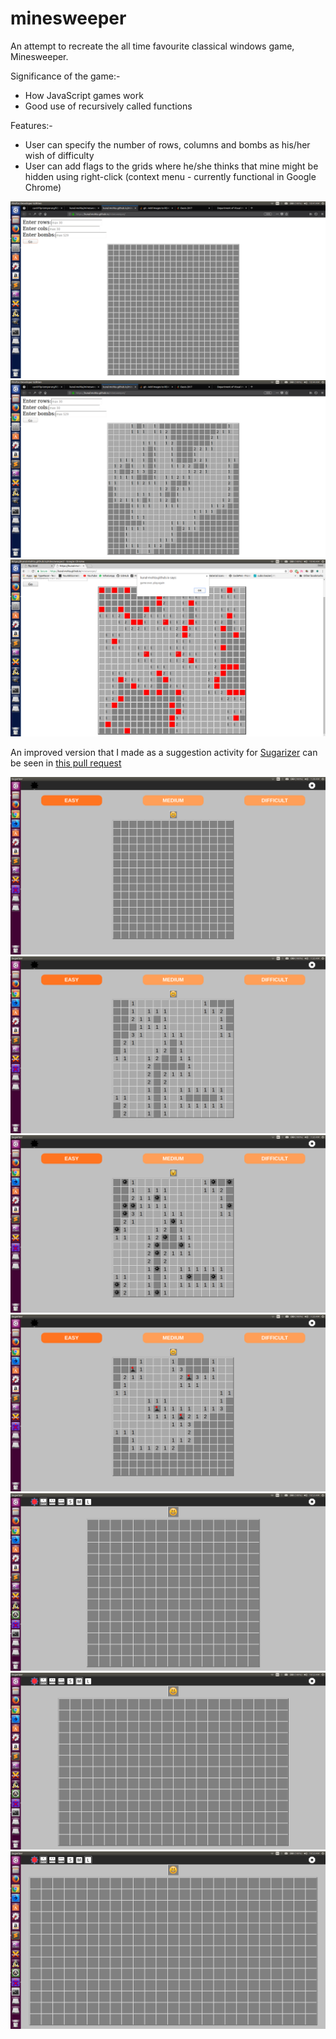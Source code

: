 # minesweeper

An attempt to recreate the all time favourite classical windows game, Minesweeper.

Significance of the game:-
- How JavaScript games work
- Good use of recursively called functions

Features:-
- User can specify the number of rows, columns and bombs as his/her wish of difficulty
- User can add flags to the grids where he/she thinks that mine might be hidden using right-click (context menu - currently functional in Google Chrome) 

![ss1](https://raw.githubusercontent.com/kunal-mohta/minesweeper/master/screenshots/ss1.png)
![ss2](https://raw.githubusercontent.com/kunal-mohta/minesweeper/master/screenshots/ss2.png)
![ss3](https://raw.githubusercontent.com/kunal-mohta/minesweeper/master/screenshots/ss3.png)

An improved version that I made as a suggestion activity for [Sugarizer](https://github.com/llaske/sugarizer/pull/164) can be seen in [this pull request](https://github.com/llaske/sugarizer/pull/164)

![ss4](https://raw.githubusercontent.com/kunal-mohta/minesweeper/master/screenshots/ss4.png)
![ss5](https://raw.githubusercontent.com/kunal-mohta/minesweeper/master/screenshots/ss5.png)
![ss6](https://raw.githubusercontent.com/kunal-mohta/minesweeper/master/screenshots/ss6.png)
![ss7](https://raw.githubusercontent.com/kunal-mohta/minesweeper/master/screenshots/ss7.png)
![ss8](https://raw.githubusercontent.com/kunal-mohta/minesweeper/master/screenshots/ss8.png)
![ss9](https://raw.githubusercontent.com/kunal-mohta/minesweeper/master/screenshots/ss9.png)
![ss10](https://raw.githubusercontent.com/kunal-mohta/minesweeper/master/screenshots/ss10.png)
